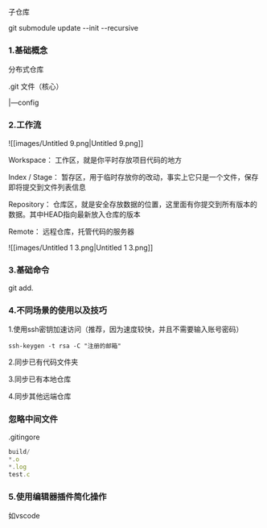 子仓库

git submodule update --init --recursive

### 1.基础概念

分布式仓库

.git 文件（核心）

|—config

### 2.工作流

![[images/Untitled 9.png|Untitled 9.png]]

Workspace： 工作区，就是你平时存放项目代码的地方

Index / Stage： 暂存区，用于临时存放你的改动，事实上它只是一个文件，保存即将提交到文件列表信息

Repository： 仓库区，就是安全存放数据的位置，这里面有你提交到所有版本的数据。其中HEAD指向最新放入仓库的版本

Remote： 远程仓库，托管代码的服务器

![[images/Untitled 1 3.png|Untitled 1 3.png]]

### 3.基础命令

git add.

  

### 4.不同场景的使用以及技巧

1.使用ssh密钥加速访问（推荐，因为速度较快，并且不需要输入账号密码）

`ssh-keygen -t rsa -C "注册的邮箱"`

2.同步已有代码文件夹

3.同步已有本地仓库

4.同步其他远端仓库

### 忽略中间文件

.gitingore

```JavaScript
build/
*.o
*.log
test.c
```

### 5.使用编辑器插件简化操作

如vscode